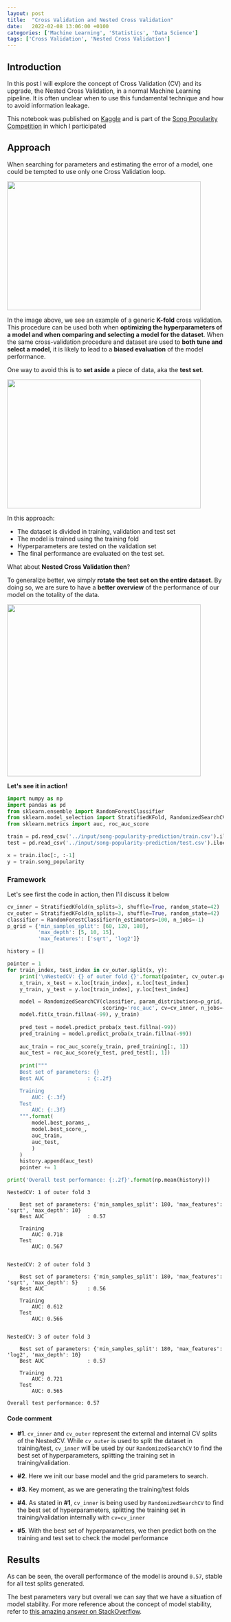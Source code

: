```yaml
---
layout: post
title:  "Cross Validation and Nested Cross Validation"
date:   2022-02-08 13:06:00 +0100
categories: ['Machine Learning', 'Statistics', 'Data Science']
tags: ['Cross Validation', 'Nested Cross Validation']
---
```


## Introduction

In this post I will explore the concept of Cross Validation (CV) and its upgrade, the Nested Cross Validation, in a normal Machine Learning pipeline. It is often unclear when to use this fundamental technique and how to avoid information leakage.

This notebook was published on [Kaggle](https://www.kaggle.com/jacoporepossi/tutorial-cross-validation-nested-cv) and is part of the [Song Popularity Competition](https://www.kaggle.com/c/song-popularity-prediction) in which I participated

## Approach

When searching for parameters and estimating the error of a model, one could be tempted to use only one Cross Validation loop.

<img src="https://www.researchgate.net/profile/Johar-Ashfaque/publication/332370436/figure/fig1/AS:746775958806528@1555056671117/Diagram-of-k-fold-cross-validation-with-k-10-Image-from-Karl-Rosaen-Log.ppm" width=450 height=300 />

In the image above, we see an example of a generic **K-fold** cross validation. This procedure can be used both when **optimizing the hyperparameters of a model and when comparing and selecting a model for the dataset**. When the same cross-validation procedure and dataset are used to **both tune and select a model**, it is likely to lead to a **biased evaluation** of the model performance.

One way to avoid this is to **set aside** a piece of data, aka the **test set**.

<img src="https://scikit-learn.org/stable/_images/grid_search_cross_validation.png" width=450 height=300 />

In this approach:
- The dataset is divided in training, validation and test set
- The model is trained using the training fold
- Hyperparameters are tested on the validation set
- The final performance are evaluated on the test set.

What about **Nested Cross Validation then**?

To generalize better, we simply **rotate the test set on the entire dataset**. By doing so, we are sure to have a **better overview** of the performance of our model on the totality of the data.

<img src="https://privefl.github.io/R-presentation/nested-crossval.png" width=450 height=400 />

**Let's see it in action!**


```python
import numpy as np 
import pandas as pd
from sklearn.ensemble import RandomForestClassifier
from sklearn.model_selection import StratifiedKFold, RandomizedSearchCV
from sklearn.metrics import auc, roc_auc_score

train = pd.read_csv('../input/song-popularity-prediction/train.csv').iloc[:, 1:]
test = pd.read_csv('../input/song-popularity-prediction/test.csv').iloc[:, 1:]

x = train.iloc[:, :-1]
y = train.song_popularity 
```

### Framework

Let's see first the code in action, then I'll discuss it below


```python
cv_inner = StratifiedKFold(n_splits=3, shuffle=True, random_state=42)          #1
cv_outer = StratifiedKFold(n_splits=3, shuffle=True, random_state=42)
classifier = RandomForestClassifier(n_estimators=100, n_jobs=-1)               #2
p_grid = {'min_samples_split': [60, 120, 180],
          'max_depth': [5, 10, 15],
          'max_features': ['sqrt', 'log2']}

history = []

pointer = 1
for train_index, test_index in cv_outer.split(x, y):                          #3
    print('\nNestedCV: {} of outer fold {}'.format(pointer, cv_outer.get_n_splits()))
    x_train, x_test = x.loc[train_index], x.loc[test_index]
    y_train, y_test = y.loc[train_index], y.loc[test_index]

    model = RandomizedSearchCV(classifier, param_distributions=p_grid,
                               scoring='roc_auc', cv=cv_inner, n_jobs=-1)     #4
    model.fit(x_train.fillna(-99), y_train)
    
    pred_test = model.predict_proba(x_test.fillna(-99))
    pred_training = model.predict_proba(x_train.fillna(-99))
    
    auc_train = roc_auc_score(y_train, pred_training[:, 1])                   #5
    auc_test = roc_auc_score(y_test, pred_test[:, 1])
    
    print("""
    Best set of parameters: {}
    Best AUC              : {:.2f}

    Training
        AUC: {:.3f}
    Test
        AUC: {:.3f}
    """.format(
        model.best_params_,
        model.best_score_,
        auc_train,
        auc_test,
        )
    )
    history.append(auc_test)
    pointer += 1

print('Overall test performance: {:.2f}'.format(np.mean(history)))
```

    
    NestedCV: 1 of outer fold 3
    
        Best set of parameters: {'min_samples_split': 180, 'max_features': 'sqrt', 'max_depth': 10}
        Best AUC              : 0.57
    
        Training
            AUC: 0.718
        Test
            AUC: 0.567
        
    
    NestedCV: 2 of outer fold 3
    
        Best set of parameters: {'min_samples_split': 180, 'max_features': 'sqrt', 'max_depth': 5}
        Best AUC              : 0.56
    
        Training
            AUC: 0.612
        Test
            AUC: 0.566
        
    
    NestedCV: 3 of outer fold 3
    
        Best set of parameters: {'min_samples_split': 180, 'max_features': 'log2', 'max_depth': 10}
        Best AUC              : 0.57
    
        Training
            AUC: 0.721
        Test
            AUC: 0.565
        
    Overall test performance: 0.57
    

#### Code comment

* **#1**. `cv_inner` and `cv_outer` represent the external and internal CV splits of the NestedCV. While `cv_outer` is used to split the dataset in training/test, `cv_inner` will be used by our `RandomizedSearchCV` to find the best set of hyperparameters, splitting the training set in training/validation.

* **#2**. Here we init our base model and the grid parameters to search.

* **#3**. Key moment, as we are generating the training/test folds

* **#4**. As stated in **#1**, `cv_inner` is being used by `RandomizedSearchCV` to find the best set of hyperparameters, splitting the training set in training/validation internally with `cv=cv_inner`

* **#5**. With the best set of hyperparameters, we then predict both on the training and test set to check the model performance

## Results
As can be seen, the overall performance of the model is around `0.57`, stable for all test splits generated.

The best parameters vary but overall we can say that we have a situation of model stability.
For more reference about the concept of model stability, refer to [this amazing answer on StackOverflow](https://stats.stackexchange.com/questions/65128/nested-cross-validation-for-model-selection).
